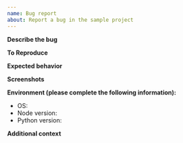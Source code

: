 ```yaml
---
name: Bug report
about: Report a bug in the sample project
---
```


**Describe the bug**

**To Reproduce**

**Expected behavior**

**Screenshots**

**Environment (please complete the following information):**

- OS:
- Node version:
- Python version:

**Additional context**
